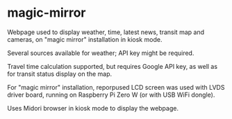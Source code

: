 # magic-mirror
Webpage used to display weather, time, latest news, transit map and cameras, on "magic mirror" installation in kiosk mode.

Several sources available for weather; API key might be required.

Travel time calculation supported, but requires Google API key, as well as for transit status display on the map.


For "magic mirror" installation, reporpused LCD screen was used with LVDS driver board, running on Raspberry Pi Zero W (or with USB WiFi dongle).

Uses Midori browser in kiosk mode to display the webpage.
